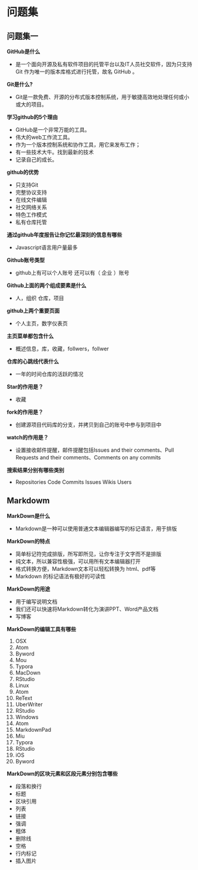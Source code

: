 # 问题集
## 问题集一
**GitHub是什么**
- 是一个面向开源及私有软件项目的托管平台以及IT人员社交软件，因为只支持 Git 作为唯一的版本库格式进行托管，故名 GitHub
。

**Git是什么?**
- Git是一款免费、开源的分布式版本控制系统，用于敏捷高效地处理任何或小或大的项目。

**学习github的5个理由**
- GitHub是一个非常万能的工具。
- 伟大的web工作流工具。
- 作为一个版本控制系统和协作工具，用它来发布工作；
- 有一些技术大牛。找到最新的技术
- 记录自己的成长。

**github的优势**
- 只支持Git
- 完整协议支持
- 在线文件编辑
- 社交网络关系
- 特色工作模式
- 私有仓库托管

**通过github年度报告让你记忆最深刻的信息有哪些**
- Javascript语言用户量最多

**Github账号类型**
- github上有可以个人账号 还可以有（ 企业 ）账号

**Github上面的两个组成要素是什么**
- 人，组织   仓库，项目

**github上两个重要页面**
- 个人主页，数字仪表页

**主页菜单都包含什么**
- 概述信息，库，收藏，follwers，follwer

**仓库的心跳线代表什么**
- 一年的时间仓库的活跃的情况

**Star的作用是？**
- 收藏

**fork的作用是？**
- 创建源项目代码库的分支，并拷贝到自己的账号中参与到项目中

**watch的作用是？**
- 设置接收邮件提醒，邮件提醒包括Issues and their comments、Pull Requests and their comments、Comments on any commits 

**搜索结果分别有哪些类别**
- Repositories	Code	Commits	Issues	Wikis	Users

## Markdowm
**MarkDown是什么**
- Markdown是一种可以使用普通文本编辑器编写的标记语言，用于排版

**MarkDown的特点**
- 简单标记符完成排版，所写即所见，让你专注于文字而不是排版
- 纯文本，所以兼容性极强，可以用所有文本编辑器打开
- 格式转换方便，Markdown文本可以轻松转换为 html、pdf等
- Markdown 的标记语法有极好的可读性

**MarkDown的用途**
- 用于编写说明文档
- 我们还可以快速将Markdown转化为演讲PPT、Word产品文档
- 写博客

**MarkDown的编辑工具有哪些**
1. OSX
2. Atom
3. Byword
4. Mou
5. Typora
6. MacDown
7. RStudio
8. Linux
9. Atom
10. ReText
11. UberWriter
12. RStudio
13. Windows
14. Atom
15. MarkdownPad
16. Miu
17. Typora
18. RStudio
19. iOS
20. Byword

**MarkDown的区块元素和区段元素分别包含哪些**
- 段落和换行
- 标题
- 区块引用
- 列表
- 链接
- 强调
- 粗体
- 删除线
- 空格
- 行内标记
- 插入图片
